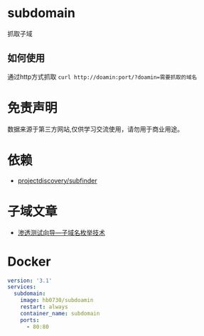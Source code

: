 # subdomain

抓取子域

## 如何使用

通过http方式抓取
`curl http://doamin:port/?doamin=需要抓取的域名`

# 免责声明

数据来源于第三方网站,仅供学习交流使用，请勿用于商业用途。

# 依赖

* [projectdiscovery/subfinder](https://github.com/projectdiscovery/subfinder)

# 子域文章
 * [渗透测试向导—子域名枚举技术](https://zhuanlan.zhihu.com/p/31160156)

# Docker
```yaml
version: '3.1'
services:
  subdomain:
    image: hb0730/subdoamin
    restart: always
    container_name: subdomain
    ports:
      - 80:80
```